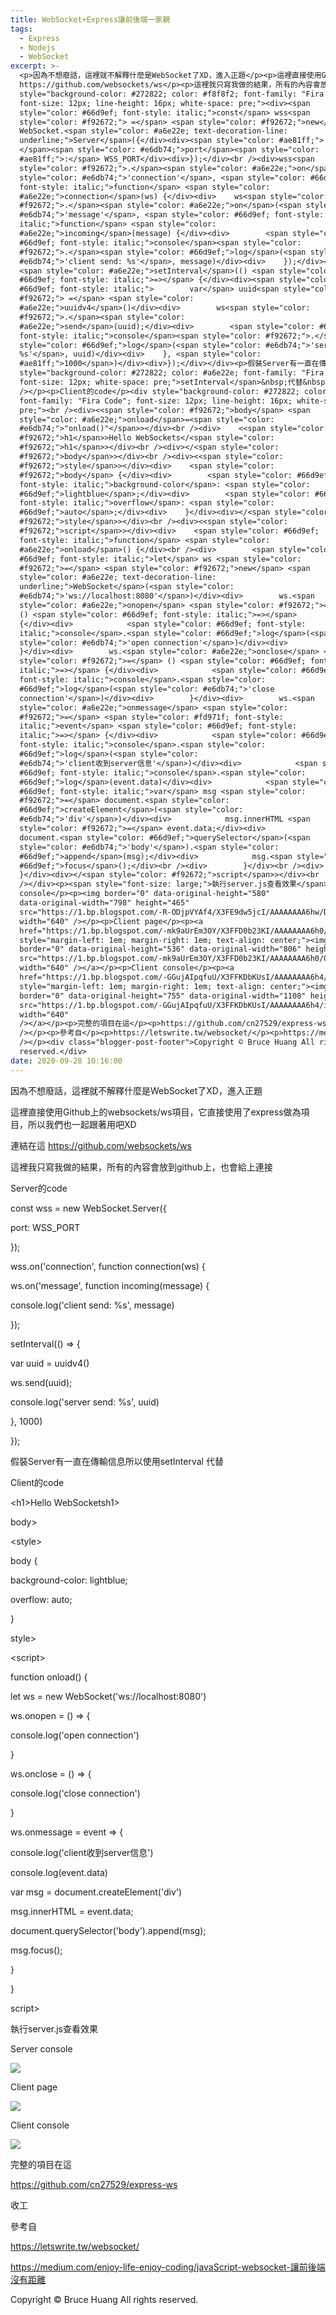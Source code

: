 ```yaml
---
title: WebSocket+Express讓前後端一家親
tags:
  - Express
  - Nodejs
  - WebSocket
excerpt: >-
  <p>因為不想廢話，這裡就不解釋什麼是WebSocket了XD，進入正題</p><p>這裡直接使用Github上的websockets/ws項目，它直接使用了express做為項目，所以我們也一起跟著用吧XD</p><p>連結在這
  https://github.com/websockets/ws</p><p>這裡我只寫我做的結果，所有的內容會放到github上，也會給上連接</p><p>Server的code</p><div
  style="background-color: #272822; color: #f8f8f2; font-family: "Fira Code";
  font-size: 12px; line-height: 16px; white-space: pre;"><div><span
  style="color: #66d9ef; font-style: italic;">const</span> wss<span
  style="color: #f92672;"> =</span> <span style="color: #f92672;">new</span>
  WebSocket.<span style="color: #a6e22e; text-decoration-line:
  underline;">Server</span>({</div><div><span style="color: #ae81ff;">   
  </span><span style="color: #e6db74;">port</span><span style="color:
  #ae81ff;">:</span> WSS_PORT</div><div>});</div><br /><div>wss<span
  style="color: #f92672;">.</span><span style="color: #a6e22e;">on</span>(<span
  style="color: #e6db74;">'connection'</span>, <span style="color: #66d9ef;
  font-style: italic;">function</span> <span style="color:
  #a6e22e;">connection</span>(ws) {</div><div>    ws<span style="color:
  #f92672;">.</span><span style="color: #a6e22e;">on</span>(<span style="color:
  #e6db74;">'message'</span>, <span style="color: #66d9ef; font-style:
  italic;">function</span> <span style="color:
  #a6e22e;">incoming</span>(message) {</div><div>        <span style="color:
  #66d9ef; font-style: italic;">console</span><span style="color:
  #f92672;">.</span><span style="color: #66d9ef;">log</span>(<span style="color:
  #e6db74;">'client send: %s'</span>, message)</div><div>    });</div><div>   
  <span style="color: #a6e22e;">setInterval</span>(() <span style="color:
  #66d9ef; font-style: italic;">=></span> {</div><div><span style="color:
  #66d9ef; font-style: italic;">        var</span> uuid<span style="color:
  #f92672;"> =</span> <span style="color:
  #a6e22e;">uuidv4</span>()</div><div>        ws<span style="color:
  #f92672;">.</span><span style="color:
  #a6e22e;">send</span>(uuid);</div><div>        <span style="color: #66d9ef;
  font-style: italic;">console</span><span style="color: #f92672;">.</span><span
  style="color: #66d9ef;">log</span>(<span style="color: #e6db74;">'server send:
  %s'</span>, uuid)</div><div>    }, <span style="color:
  #ae81ff;">1000</span>)</div><div>});</div></div><p>假裝Server有一直在傳輸信息所以使用<span
  style="background-color: #272822; color: #a6e22e; font-family: "Fira Code";
  font-size: 12px; white-space: pre;">setInterval</span>&nbsp;代替&nbsp;</p><p><br
  /></p><p>Client的code</p><div style="background-color: #272822; color: #f8f8f2;
  font-family: "Fira Code"; font-size: 12px; line-height: 16px; white-space:
  pre;"><br /><div><<span style="color: #f92672;">body</span> <span
  style="color: #a6e22e;">onload</span>=<span style="color:
  #e6db74;">"onload()"</span>></div><br /><div>    <<span style="color:
  #f92672;">h1</span>>Hello WebSockets</<span style="color:
  #f92672;">h1</span>></div><br /><div></<span style="color:
  #f92672;">body</span>></div><br /><div><<span style="color:
  #f92672;">style</span>></div><div>    <span style="color:
  #f92672;">body</span> {</div><div>        <span style="color: #66d9ef;
  font-style: italic;">background-color</span>: <span style="color:
  #66d9ef;">lightblue</span>;</div><div>        <span style="color: #66d9ef;
  font-style: italic;">overflow</span>: <span style="color:
  #66d9ef;">auto</span>;</div><div>    }</div><div></<span style="color:
  #f92672;">style</span>></div><br /><div><<span style="color:
  #f92672;">script</span>></div><div>    <span style="color: #66d9ef;
  font-style: italic;">function</span> <span style="color:
  #a6e22e;">onload</span>() {</div><br /><div>        <span style="color:
  #66d9ef; font-style: italic;">let</span> ws <span style="color:
  #f92672;">=</span> <span style="color: #f92672;">new</span> <span
  style="color: #a6e22e; text-decoration-line:
  underline;">WebSocket</span>(<span style="color:
  #e6db74;">'ws://localhost:8080'</span>)</div><div>        ws.<span
  style="color: #a6e22e;">onopen</span> <span style="color: #f92672;">=</span>
  () <span style="color: #66d9ef; font-style: italic;">=></span>
  {</div><div>            <span style="color: #66d9ef; font-style:
  italic;">console</span>.<span style="color: #66d9ef;">log</span>(<span
  style="color: #e6db74;">'open connection'</span>)</div><div>       
  }</div><div>        ws.<span style="color: #a6e22e;">onclose</span> <span
  style="color: #f92672;">=</span> () <span style="color: #66d9ef; font-style:
  italic;">=></span> {</div><div>            <span style="color: #66d9ef;
  font-style: italic;">console</span>.<span style="color:
  #66d9ef;">log</span>(<span style="color: #e6db74;">'close
  connection'</span>)</div><div>        }</div><div>        ws.<span
  style="color: #a6e22e;">onmessage</span> <span style="color:
  #f92672;">=</span> <span style="color: #fd971f; font-style:
  italic;">event</span> <span style="color: #66d9ef; font-style:
  italic;">=></span> {</div><div>            <span style="color: #66d9ef;
  font-style: italic;">console</span>.<span style="color:
  #66d9ef;">log</span>(<span style="color:
  #e6db74;">'client收到server信息'</span>)</div><div>            <span style="color:
  #66d9ef; font-style: italic;">console</span>.<span style="color:
  #66d9ef;">log</span>(event.data)</div><div>            <span style="color:
  #66d9ef; font-style: italic;">var</span> msg <span style="color:
  #f92672;">=</span> document.<span style="color:
  #66d9ef;">createElement</span>(<span style="color:
  #e6db74;">'div'</span>)</div><div>            msg.innerHTML <span
  style="color: #f92672;">=</span> event.data;</div><div>           
  document.<span style="color: #66d9ef;">querySelector</span>(<span
  style="color: #e6db74;">'body'</span>).<span style="color:
  #66d9ef;">append</span>(msg);</div><div>            msg.<span style="color:
  #66d9ef;">focus</span>();</div><br /><div>        }</div><br /><div>   
  }</div><div></<span style="color: #f92672;">script</span>></div><br
  /></div><p><span style="font-size: large;">執行server.js查看效果</span></p><p>Server
  console</p><p><img border="0" data-original-height="580"
  data-original-width="798" height="465"
  src="https://1.bp.blogspot.com/-R-ODjpVYAf4/X3FE9dw5jcI/AAAAAAAA6hw/D0kXK3sltOMDihpH9PbaG8F6VnrtuqCSwCNcBGAsYHQ/w640-h465/express-ws-Server%2Bconsole.jpg"
  width="640" /></p><p>Client page</p><p><a
  href="https://1.bp.blogspot.com/-mk9aUrEm3OY/X3FFD0b23KI/AAAAAAAA6h0/0tbzfr0L3gwWRmJ5f9yZ3XZaIJCQzq8UwCNcBGAsYHQ/s806/express-ws-Client%2Bpage.jpg"
  style="margin-left: 1em; margin-right: 1em; text-align: center;"><img
  border="0" data-original-height="536" data-original-width="806" height="426"
  src="https://1.bp.blogspot.com/-mk9aUrEm3OY/X3FFD0b23KI/AAAAAAAA6h0/0tbzfr0L3gwWRmJ5f9yZ3XZaIJCQzq8UwCNcBGAsYHQ/w640-h426/express-ws-Client%2Bpage.jpg"
  width="640" /></a></p><p>Client console</p><p><a
  href="https://1.bp.blogspot.com/-GGujAIpqfuU/X3FFKDbKUsI/AAAAAAAA6h4/iQtjLGU8ukU6_RM6YmtpB5VOVzfoSdmzwCNcBGAsYHQ/s1108/express-ws-Client%2Bconsole.jpg"
  style="margin-left: 1em; margin-right: 1em; text-align: center;"><img
  border="0" data-original-height="755" data-original-width="1108" height="436"
  src="https://1.bp.blogspot.com/-GGujAIpqfuU/X3FFKDbKUsI/AAAAAAAA6h4/iQtjLGU8ukU6_RM6YmtpB5VOVzfoSdmzwCNcBGAsYHQ/w640-h436/express-ws-Client%2Bconsole.jpg"
  width="640"
  /></a></p><p>完整的項目在這</p><p>https://github.com/cn27529/express-ws</p><p>收工</p><p><br
  /></p><p>參考自</p><p>https://letswrite.tw/websocket/</p><p>https://medium.com/enjoy-life-enjoy-coding/javaScript-websocket-讓前後端沒有距離</p><p><br
  /></p><div class="blogger-post-footer">Copyright © Bruce Huang All rights
  reserved.</div>
date: 2020-09-28 10:16:00
---
```


因為不想廢話，這裡就不解釋什麼是WebSocket了XD，進入正題

這裡直接使用Github上的websockets/ws項目，它直接使用了express做為項目，所以我們也一起跟著用吧XD

連結在這 https://github.com/websockets/ws

這裡我只寫我做的結果，所有的內容會放到github上，也會給上連接

Server的code

const wss = new WebSocket.Server({

port: WSS\_PORT

});

  

wss.on('connection', function connection(ws) {

ws.on('message', function incoming(message) {

console.log('client send: %s', message)

});

setInterval(() \=> {

var uuid = uuidv4()

ws.send(uuid);

console.log('server send: %s', uuid)

}, 1000)

});

假裝Server有一直在傳輸信息所以使用setInterval 代替 

  

Client的code

  

<body onload\="onload()"\>

  

<h1\>Hello WebSocketsh1>

  

body>

  

<style\>

body {

background-color: lightblue;

overflow: auto;

}

style>

  

<script\>

function onload() {

  

let ws \= new WebSocket('ws://localhost:8080')

ws.onopen \= () \=> {

console.log('open connection')

}

ws.onclose \= () \=> {

console.log('close connection')

}

ws.onmessage \= event \=> {

console.log('client收到server信息')

console.log(event.data)

var msg \= document.createElement('div')

msg.innerHTML \= event.data;

document.querySelector('body').append(msg);

msg.focus();

  

}

  

}

script>

  

執行server.js查看效果

Server console

![](https://1.bp.blogspot.com/-R-ODjpVYAf4/X3FE9dw5jcI/AAAAAAAA6hw/D0kXK3sltOMDihpH9PbaG8F6VnrtuqCSwCNcBGAsYHQ/w640-h465/express-ws-Server%2Bconsole.jpg)

Client page

[![](https://1.bp.blogspot.com/-mk9aUrEm3OY/X3FFD0b23KI/AAAAAAAA6h0/0tbzfr0L3gwWRmJ5f9yZ3XZaIJCQzq8UwCNcBGAsYHQ/w640-h426/express-ws-Client%2Bpage.jpg)](https://1.bp.blogspot.com/-mk9aUrEm3OY/X3FFD0b23KI/AAAAAAAA6h0/0tbzfr0L3gwWRmJ5f9yZ3XZaIJCQzq8UwCNcBGAsYHQ/s806/express-ws-Client%2Bpage.jpg)

Client console

[![](https://1.bp.blogspot.com/-GGujAIpqfuU/X3FFKDbKUsI/AAAAAAAA6h4/iQtjLGU8ukU6_RM6YmtpB5VOVzfoSdmzwCNcBGAsYHQ/w640-h436/express-ws-Client%2Bconsole.jpg)](https://1.bp.blogspot.com/-GGujAIpqfuU/X3FFKDbKUsI/AAAAAAAA6h4/iQtjLGU8ukU6_RM6YmtpB5VOVzfoSdmzwCNcBGAsYHQ/s1108/express-ws-Client%2Bconsole.jpg)

完整的項目在這

https://github.com/cn27529/express-ws

收工

  

參考自

https://letswrite.tw/websocket/

https://medium.com/enjoy-life-enjoy-coding/javaScript-websocket-讓前後端沒有距離

  

Copyright © Bruce Huang All rights reserved.
<!-- more -->
